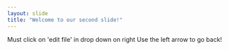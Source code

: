 ```yaml
---
layout: slide
title: "Welcome to our second slide!"
---
```

Must click on 'edit file' in drop down on right
Use the left arrow to go back!

